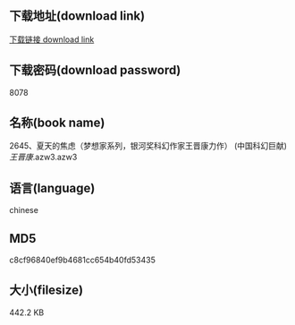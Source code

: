 ## 下载地址(download link)
[下载链接 download link](https://voluble-croquembouche-d321dc.netlify.app/?s=2645%E3%80%81%E5%A4%8F%E5%A4%A9%E7%9A%84%E7%84%A6%E8%99%91%EF%BC%88%E6%A2%A6%E6%83%B3%E5%AE%B6%E7%B3%BB%E5%88%97%EF%BC%8C%E9%93%B6%E6%B2%B3%E5%A5%96%E7%A7%91%E5%B9%BB%E4%BD%9C%E5%AE%B6%E7%8E%8B%E6%99%8B%E5%BA%B7%E5%8A%9B%E4%BD%9C%EF%BC%89+%28%E4%B8%AD%E5%9B%BD%E7%A7%91%E5%B9%BB%E5%B7%A8%E7%8C%AE%29_%E7%8E%8B%E6%99%8B%E5%BA%B7_.azw3)

## 下载密码(download password)
8078

## 名称(book name)
2645、夏天的焦虑（梦想家系列，银河奖科幻作家王晋康力作） (中国科幻巨献)_王晋康_.azw3.azw3

## 语言(language)
chinese

## MD5
c8cf96840ef9b4681cc654b40fd53435

## 大小(filesize)
442.2 KB
